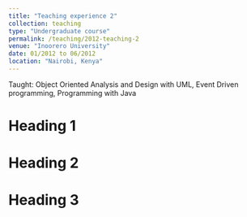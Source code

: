 ```yaml
---
title: "Teaching experience 2"
collection: teaching
type: "Undergraduate course"
permalink: /teaching/2012-teaching-2
venue: "Inoorero University"
date: 01/2012 to 06/2012
location: "Nairobi, Kenya"
---
```


Taught: Object Oriented Analysis and Design with UML, Event Driven programming, Programming with Java

Heading 1
======

Heading 2
======

Heading 3
======